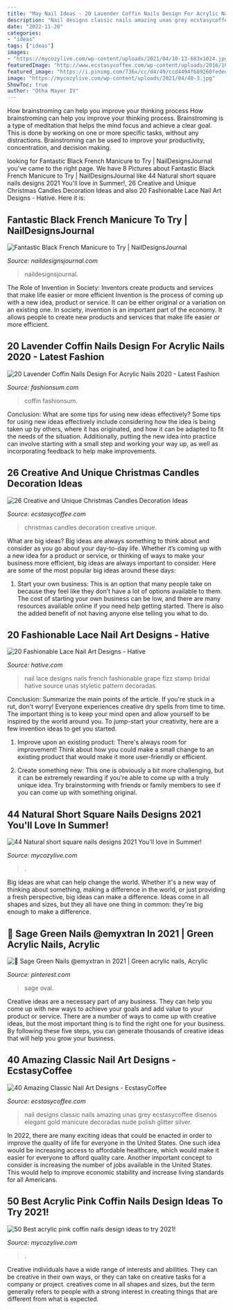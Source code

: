 ```yaml
---
title: "May Nail Ideas - 20 Lavender Coffin Nails Design For Acrylic Nails 2020"
description: "Nail designs classic nails amazing unas grey ecstasycoffee disenos elegant gold manicure decoradas nude polish glitter silver"
date: "2022-11-20"
categories:
- "ideas"
tags: ["ideas"]
images:
- "https://mycozylive.com/wp-content/uploads/2021/04/10-13-683x1024.jpg"
featuredImage: "http://www.ecstasycoffee.com/wp-content/uploads/2016/10/Classic-Nail-Art-Designs-19.jpg"
featured_image: "https://i.pinimg.com/736x/cc/d4/49/ccd4494f689260fedeedce7a4e2805dc.jpg"
image: "https://mycozylive.com/wp-content/uploads/2021/04/40-3.jpg"
ShowToc: true
author: "Otha Mayer IV"
---
```



How brainstroming can help you improve your thinking process
How brainstroming can help you improve your thinking process. Brainstroming is a type of meditation that helps the mind focus and achieve a clear goal. This is done by working on one or more specific tasks, without any distractions. Brainstroming can be used to improve your productivity, concentration, and decision making.

	

		
looking for Fantastic Black French Manicure to Try | NailDesignsJournal you've came to the right page. We have 8 Pictures about Fantastic Black French Manicure to Try | NailDesignsJournal like 44 Natural short square nails designs 2021 You&#039;ll love in Summer!, 26 Creative and Unique Christmas Candles Decoration Ideas and also 20 Fashionable Lace Nail Art Designs - Hative. Here it is:
		
    
## Fantastic Black French Manicure To Try | NailDesignsJournal

<img loading=lazy src="https://naildesignsjournal.com/wp-content/uploads/2017/04/black-french-manicure-12.jpg" onerror="this.onerror=null;this.src='https://tse4.mm.bing.net/th?id=OIP.HIve647nI4CQGU24097NEAHaHa&amp;pid=15.1';" alt="Fantastic Black French Manicure to Try | NailDesignsJournal">

_Source: naildesignsjournal.com_

>naildesignsjournal. 

	

The Role of Invention in Society: Inventors create products and services that make life easier or more efficient
Invention is the process of coming up with a new idea, product or service. It can be either original or a variation on an existing one. In society, invention is an important part of the economy. It allows people to create new products and services that make life easier or more efficient.

    
## 20 Lavender Coffin Nails Design For Acrylic Nails 2020 - Latest Fashion

<img loading=lazy src="https://fashionsum.com/wp-content/uploads/2020/04/20-2.jpg" onerror="this.onerror=null;this.src='https://tse3.mm.bing.net/th?id=OIP.D1lfQkeKdCTXJk4ttg_CWwHaKk&amp;pid=15.1';" alt="20 Lavender Coffin Nails Design For Acrylic Nails 2020 - Latest Fashion">

_Source: fashionsum.com_

>coffin fashionsum. 

	

Conclusion: What are some tips for using new ideas effectively?
Some tips for using new ideas effectively include considering how the idea is being taken up by others, where it has originated, and how it can be adapted to fit the needs of the situation. Additionally, putting the new idea into practice can involve starting with a small step and working your way up, as well as incorporating feedback to help make improvements.

    
## 26 Creative And Unique Christmas Candles Decoration Ideas

<img loading=lazy src="https://www.ecstasycoffee.com/wp-content/uploads/2016/11/Christmas-Candles-Decoration-Ideas31.jpg" onerror="this.onerror=null;this.src='https://tse3.mm.bing.net/th?id=OIP.GSaFmuaojS_d9o11zpt_JQHaJ4&amp;pid=15.1';" alt="26 Creative and Unique Christmas Candles Decoration Ideas">

_Source: ecstasycoffee.com_

>christmas candles decoration creative unique. 

	

What are big ideas?
Big ideas are always something to think about and consider as you go about your day-to-day life. Whether it’s coming up with a new idea for a product or service, or thinking of ways to make your business more efficient, big ideas are always important to consider. Here are some of the most popular big ideas around these days:
1. Start your own business: This is an option that many people take on because they feel like they don’t have a lot of options available to them. The cost of starting your own business can be low, and there are many resources available online if you need help getting started. There is also the added benefit of not having anyone else telling you what to do.


    
## 20 Fashionable Lace Nail Art Designs - Hative

<img loading=lazy src="https://hative.com/wp-content/uploads/2014/11/lace-nail-art-designs/7-fashionable-lace-nail-art-designs.jpg" onerror="this.onerror=null;this.src='https://tse1.mm.bing.net/th?id=OIP.CXjiUputZaksCDh5HdTYNwHaHd&amp;pid=15.1';" alt="20 Fashionable Lace Nail Art Designs - Hative">

_Source: hative.com_

>nail lace designs nails french fashionable grape fizz stamp bridal hative source unas styletic pattern decoradas. 

	

Conclusion: Summarize the main points of the article.
If you're stuck in a rut, don't worry! Everyone experiences creative dry spells from time to time. The important thing is to keep your mind open and allow yourself to be inspired by the world around you. To jump-start your creativity, here are a few invention ideas to get you started.
1. Improve upon an existing product: There's always room for improvement! Think about how you could make a small change to an existing product that would make it more user-friendly or efficient.

2. Create something new: This one is obviously a bit more challenging, but it can be extremely rewarding if you're able to come up with a truly unique idea. Try brainstorming with friends or family members to see if you can come up with something original.


    
## 44 Natural Short Square Nails Designs 2021 You&#039;ll Love In Summer!

<img loading=lazy src="https://mycozylive.com/wp-content/uploads/2021/04/40-3.jpg" onerror="this.onerror=null;this.src='https://tse3.mm.bing.net/th?id=OIP.GHz8eXAZAMEDdPgm0bRESAHaLH&amp;pid=15.1';" alt="44 Natural short square nails designs 2021 You&#039;ll love in Summer!">

_Source: mycozylive.com_

>. 

	

Big ideas are what can help change the world. Whether it's a new way of thinking about something, making a difference in the world, or just providing a fresh perspective, big ideas can make a difference. Ideas come in all shapes and sizes, but they all have one thing in common: they're big enough to make a difference.

    
## 💚 Sage Green Nails @emyxtran In 2021 | Green Acrylic Nails, Acrylic

<img loading=lazy src="https://i.pinimg.com/736x/cc/d4/49/ccd4494f689260fedeedce7a4e2805dc.jpg" onerror="this.onerror=null;this.src='https://tse4.mm.bing.net/th?id=OIP.sBySpe_vAbsTNPLSSDDSRwHaN0&amp;pid=15.1';" alt="💚 Sage Green Nails @emyxtran in 2021 | Green acrylic nails, Acrylic">

_Source: pinterest.com_

>sage oval. 

	

Creative ideas are a necessary part of any business. They can help you come up with new ways to achieve your goals and add value to your product or service. There are a number of ways to come up with creative ideas, but the most important thing is to find the right one for your business. By following these five steps, you can generate thousands of creative ideas that will help you grow your business.

    
## 40 Amazing Classic Nail Art Designs - EcstasyCoffee

<img loading=lazy src="http://www.ecstasycoffee.com/wp-content/uploads/2016/10/Classic-Nail-Art-Designs-19.jpg" onerror="this.onerror=null;this.src='https://tse3.mm.bing.net/th?id=OIP.qXMgOZd7K8eIHqtPWk-bhAHaLO&amp;pid=15.1';" alt="40 Amazing Classic Nail Art Designs - EcstasyCoffee">

_Source: ecstasycoffee.com_

>nail designs classic nails amazing unas grey ecstasycoffee disenos elegant gold manicure decoradas nude polish glitter silver. 

	

In 2022, there are many exciting ideas that could be enacted in order to improve the quality of life for everyone in the United States. One such idea would be increasing access to affordable healthcare, which would make it easier for everyone to afford quality care. Another important concept to consider is increasing the number of jobs available in the United States. This would help to improve economic stability and increase living standards for all Americans.

    
## 50 Best Acrylic Pink Coffin Nails Design Ideas To Try 2021!

<img loading=lazy src="https://mycozylive.com/wp-content/uploads/2021/04/10-13-683x1024.jpg" onerror="this.onerror=null;this.src='https://tse4.mm.bing.net/th?id=OIP.y2S4spPAJwaZ4kmxzhFl6AHaLG&amp;pid=15.1';" alt="50 Best acrylic pink coffin nails design ideas to try 2021!">

_Source: mycozylive.com_

>. 

	

Creative individuals have a wide range of interests and abilities. They can be creative in their own ways, or they can take on creative tasks for a company or project. creatives come in all shapes and sizes, but the term generally refers to people with a strong interest in creating things that are different from what is expected.

